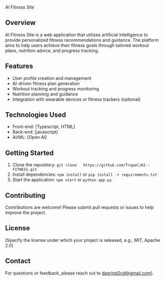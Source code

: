 *AI Fitness Site*

## Overview
AI Fitness Site is a web application that utilizes artificial intelligence to provide personalized fitness recommendations and guidance. The platform aims to help users achieve their fitness goals through tailored workout plans, nutrition advice, and progress tracking.

## Features
- User profile creation and management
- AI-driven fitness plan generation
- Workout tracking and progress monitoring
- Nutrition planning and guidance
- Integration with wearable devices or fitness trackers (optional)

## Technologies Used
- Front-end: [Typescript, HTML]
- Back-end: [javascript]
- AI/ML: [Open AI]

## Getting Started
1. Clone the repository: `git clone   https://github.com/TrapoC/AI--FITNESS.git `
2. Install dependencies: `npm install` or `pip install -r requirements.txt`
3. Start the application: `npm start` or `python app.py`

## Contributing
Contributions are welcome! Please submit pull requests or issues to help improve the project.

## License
[Specify the license under which your project is released, e.g., MIT, Apache 2.0]

## Contact
For questions or feedback, please reach out to dagrind2nd@gmail.com].
